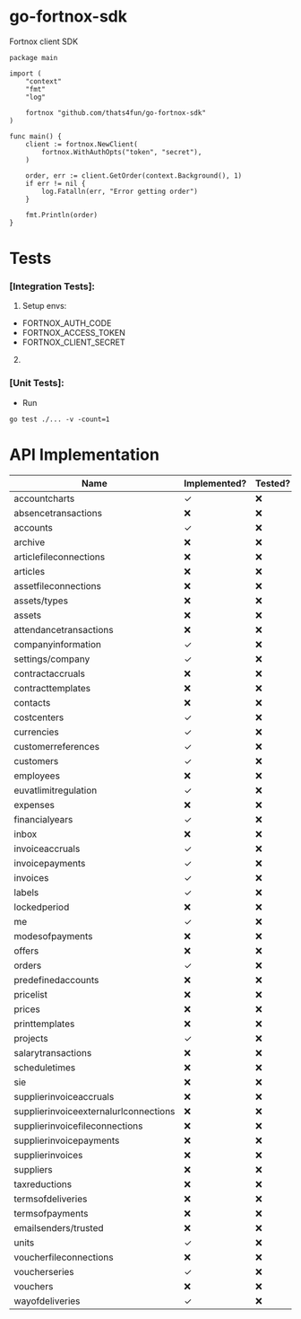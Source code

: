 # go-fortnox-sdk

Fortnox client SDK

```
package main

import (
	"context"
	"fmt"
	"log"

	fortnox "github.com/thats4fun/go-fortnox-sdk"
)

func main() {
	client := fortnox.NewClient(
		fortnox.WithAuthOpts("token", "secret"),
	)

	order, err := client.GetOrder(context.Background(), 1)
	if err != nil {
		log.Fatalln(err, "Error getting order")
	}

	fmt.Println(order)
}

```

# Tests

### [Integration Tests]:

1. Setup envs:

- FORTNOX_AUTH_CODE
- FORTNOX_ACCESS_TOKEN
- FORTNOX_CLIENT_SECRET

2.

### [Unit Tests]:

- Run

```
go test ./... -v -count=1
```

# API Implementation

| Name                                   | Implemented? | Tested?   | 
|----------------------------------------|-----------|-----------| 
| accountcharts                          | ✓         | ❌         |  
| absencetransactions                    | ❌         | ❌         |   
| accounts                               | ✓         | ❌         |  
| archive                                | ❌         | ❌         |  
| articlefileconnections                 | ❌         | ❌         |  
| articles                               | ❌         | ❌         |  
| assetfileconnections                   | ❌         | ❌         |  
| assets/types                           | ❌         | ❌         |  
| assets                                 | ❌         | ❌         |  
| attendancetransactions                 | ❌         | ❌         |  
| companyinformation                     | ✓         | ❌         |  
| settings/company                       | ✓         | ❌         |  
| contractaccruals                       | ❌         | ❌         |  
| contracttemplates                      | ❌         | ❌         |  
| contacts                               | ❌         | ❌         |  
| costcenters                            | ✓         | ❌         |  
| currencies                             | ✓         | ❌         |  
| customerreferences                     | ✓         | ❌         |  
| customers                              | ✓         | ❌         |  
| employees                              | ❌         | ❌         |  
| euvatlimitregulation                   | ✓         | ❌         |  
| expenses                               | ❌         | ❌         |  
| financialyears                         | ✓         | ❌         |  
| inbox                                  | ❌         | ❌         |  
| invoiceaccruals                        | ✓         | ❌         |  
| invoicepayments                        | ✓         | ❌         |  
| invoices                               | ✓         | ❌         |  
| labels                                 | ✓         | ❌         |  
| lockedperiod                           | ❌         | ❌         |  
| me                                     | ✓         | ❌         |  
| modesofpayments                        | ❌         | ❌         |  
| offers                                 | ❌         | ❌         |  
| orders                                 | ✓          | ❌         |  
| predefinedaccounts                     | ❌         | ❌         |  
| pricelist                              | ❌         | ❌         |  
| prices                                 | ❌         | ❌         |  
| printtemplates                         | ❌         | ❌         |  
| projects                               | ✓         | ❌         |  
| salarytransactions                     | ❌         | ❌         |  
| scheduletimes                          | ❌         | ❌         |  
| sie                                    | ❌         | ❌         |  
| supplierinvoiceaccruals                | ❌         | ❌         |  
| supplierinvoiceexternalurlconnections  | ❌         | ❌         |  
| supplierinvoicefileconnections         | ❌         | ❌         |  
| supplierinvoicepayments                | ❌         | ❌         |  
| supplierinvoices                       | ❌         | ❌         |  
| suppliers                              | ❌         | ❌         |  
| taxreductions                          | ❌         | ❌         |  
| termsofdeliveries                      | ❌         | ❌         |  
| termsofpayments                        | ❌         | ❌         |  
| emailsenders/trusted                   | ❌         | ❌         |  
| units                                  | ✓          | ❌         |  
| voucherfileconnections                 | ❌         | ❌         |  
| voucherseries                          | ✓         | ❌         |  
| vouchers                               | ❌         | ❌         |  
| wayofdeliveries                        | ✓          | ❌         |  

